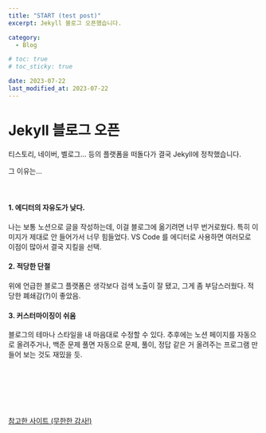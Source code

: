 ```yaml
---
title: "START (test post)"
excerpt: Jekyll 블로그 오픈했습니다.

category:
  - Blog

# toc: true
# toc_sticky: true

date: 2023-07-22
last_modified_at: 2023-07-22
---
```


# Jekyll 블로그 오픈

티스토리, 네이버, 벨로그... 등의 플랫폼을 떠돌다가 결국 Jekyll에 정착했습니다.

그 이유는...
<br/>
<br/>
<br/>

#### 1. 에디터의 자유도가 낮다.

나는 보통 노션으로 글을 작성하는데, 이걸 블로그에 옮기려면 너무 번거로웠다. 특히 이미지가 제대로 안 들어가서 너무 힘들었다. VS Code 를 에디터로 사용하면 여러모로 이점이 많아서 결국 지킬을 선택.

#### 2. 적당한 단절

위에 언급한 블로그 플랫폼은 생각보다 검색 노출이 잘 됐고, 그게 좀 부담스러웠다. 적당한 폐쇄감(?)이 좋았음.

#### 3. 커스터마이징이 쉬움

블로그의 테마나 스타일을 내 마음대로 수정할 수 있다. 추후에는 노션 페이지를 자동으로 올려주거나, 백준 문제 풀면 자동으로 문제, 풀이, 정답 같은 거 올려주는 프로그램 만들어 보는 것도 재밌을 듯.

<br/>
<br/>
<br/>
<br/>
<br/>

[참고한 사이트 (무한한 감사!)](https://ansohxxn.github.io/blog/i-made-my-blog/)

